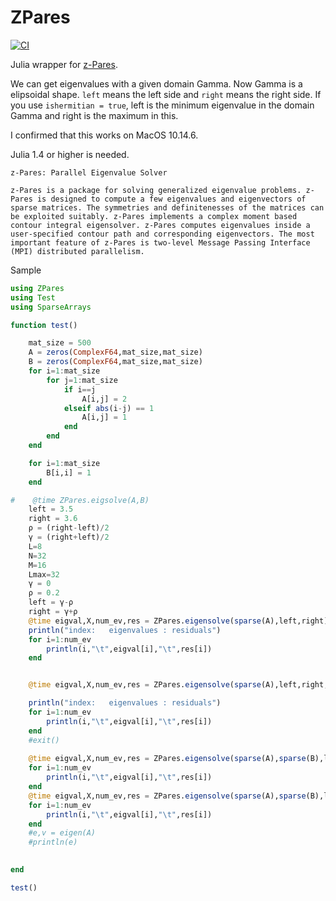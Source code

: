 
# ZPares

[![CI](https://github.com/cometscome/ZPares.jl/actions/workflows/CI.yml/badge.svg)](https://github.com/cometscome/ZPares.jl/actions/workflows/CI.yml)

Julia wrapper for [z-Pares](https://zpares.cs.tsukuba.ac.jp).

We can get eigenvalues with a given domain Gamma. Now Gamma is a elipsoidal shape. 
```left``` means the left side and ```right``` means the right side. 
If you use ```ishermitian = true```, left is the minimum eigenvalue in the domain Gamma and right is the maximum in this. 

I confirmed that this works on MacOS 10.14.6.

Julia 1.4 or higher is needed. 

```
z-Pares: Parallel Eigenvalue Solver

z-Pares is a package for solving generalized eigenvalue problems. z-Pares is designed to compute a few eigenvalues and eigenvectors of sparse matrices. The symmetries and definitenesses of the matrices can be exploited suitably. z-Pares implements a complex moment based contour integral eigensolver. z-Pares computes eigenvalues inside a user-specified contour path and corresponding eigenvectors. The most important feature of z-Pares is two-level Message Passing Interface (MPI) distributed parallelism.
```

Sample

```julia
using ZPares
using Test
using SparseArrays

function test()

    mat_size = 500
    A = zeros(ComplexF64,mat_size,mat_size)
    B = zeros(ComplexF64,mat_size,mat_size)
    for i=1:mat_size
        for j=1:mat_size
            if i==j
                A[i,j] = 2
            elseif abs(i-j) == 1
                A[i,j] = 1
            end 
        end
    end

    for i=1:mat_size
        B[i,i] = 1
    end

#    @time ZPares.eigsolve(A,B)
    left = 3.5
    right = 3.6
    ρ = (right-left)/2
    γ = (right+left)/2
    L=8
    N=32
    M=16
    Lmax=32
    γ = 0
    ρ = 0.2
    left = γ-ρ
    right = γ+ρ
    @time eigval,X,num_ev,res = ZPares.eigensolve(sparse(A),left,right)
    println("index:   eigenvalues : residuals")
    for i=1:num_ev
        println(i,"\t",eigval[i],"\t",res[i])
    end


    @time eigval,X,num_ev,res = ZPares.eigensolve(sparse(A),left,right,ishermitian=true)

    println("index:   eigenvalues : residuals")
    for i=1:num_ev
        println(i,"\t",eigval[i],"\t",res[i])
    end
    #exit()
   
    @time eigval,X,num_ev,res = ZPares.eigensolve(sparse(A),sparse(B),left,right)
    for i=1:num_ev
        println(i,"\t",eigval[i],"\t",res[i])
    end    
    @time eigval,X,num_ev,res = ZPares.eigensolve(sparse(A),sparse(B),left,right,ishermitian=true)
    for i=1:num_ev
        println(i,"\t",eigval[i],"\t",res[i])
    end 
    #e,v = eigen(A)
    #println(e)

    
end

test()

```
